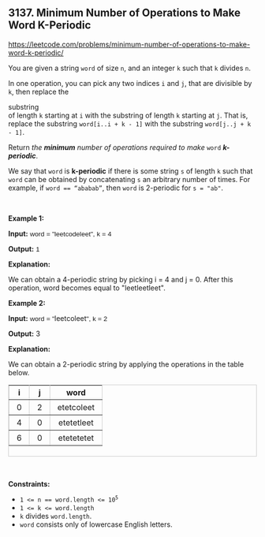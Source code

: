 ## 3137. Minimum Number of Operations to Make Word K-Periodic

<https://leetcode.com/problems/minimum-number-of-operations-to-make-word-k-periodic/>

<div class="elfjS" data-track-load="description_content"><p>You are given a string <code>word</code> of size <code>n</code>, and an integer <code>k</code> such that <code>k</code> divides <code>n</code>.</p>

<p>In one operation, you can pick any two indices <code>i</code> and <code>j</code>, that are divisible by <code>k</code>, then replace the <span data-keyword="substring" class=" cursor-pointer relative text-dark-blue-s text-sm"><div class="popover-wrapper inline-block" data-headlessui-state=""><div><div aria-expanded="false" data-headlessui-state="" id="headlessui-popover-button-:ra:"><div>substring</div></div><div style="position: fixed; z-index: 40; inset: 0px auto auto 0px; transform: translate(656px, 220px);"></div></div></div></span> of length <code>k</code> starting at <code>i</code> with the substring of length <code>k</code> starting at <code>j</code>. That is, replace the substring <code>word[i..i + k - 1]</code> with the substring <code>word[j..j + k - 1]</code>.</p>

<p>Return <em>the <strong>minimum</strong> number of operations required to make</em> <code>word</code> <em><strong>k-periodic</strong></em>.</p>

<p>We say that <code>word</code> is <strong>k-periodic</strong> if there is some string <code>s</code> of length <code>k</code> such that <code>word</code> can be obtained by concatenating <code>s</code> an arbitrary number of times. For example, if <code>word == “ababab”</code>, then <code>word</code> is 2-periodic for <code>s = "ab"</code>.</p>

<p>&nbsp;</p>
<p><strong class="example">Example 1:</strong></p>

<div class="example-block">
<p><strong>Input:</strong> <span class="example-io" style="font-family: Menlo, sans-serif; font-size: 0.85rem;">word = "leetcodeleet", k = 4</span></p>

<p><strong>Output:</strong> <span class="example-io" style="font-family: Menlo, sans-serif; font-size: 0.85rem;">1</span></p>

<p><strong>Explanation:</strong></p>

<p>We can obtain a 4-periodic string by picking i = 4 and j = 0. After this operation, word becomes equal to "leetleetleet".</p>
</div>

<p><strong class="example">Example 2:</strong></p>

<div class="example-block">
<p><strong>Input:</strong> <span class="example-io" style="font-family: Menlo, sans-serif; font-size: 0.85rem;">word = "</span>leetcoleet<span class="example-io" style="font-family: Menlo, sans-serif; font-size: 0.85rem;">", k = 2</span></p>

<p><strong>Output:</strong> 3</p>

<p><strong>Explanation:</strong></p>

<p>We can obtain a 2-periodic string by applying the operations in the table below.</p>

<table border="1" bordercolor="#ccc" cellpadding="5" cellspacing="0" height="146" style="border-collapse: collapse; text-align: center; vertical-align: middle;"><tbody><tr><th>i</th><th>j</th><th>word</th></tr><tr><td style="padding: 5px 15px;">0</td><td style="padding: 5px 15px;">2</td><td style="padding: 5px 15px;">etetcoleet</td></tr><tr><td style="padding: 5px 15px;">4</td><td style="padding: 5px 15px;">0</td><td style="padding: 5px 15px;">etetetleet</td></tr><tr><td style="padding: 5px 15px;">6</td><td style="padding: 5px 15px;">0</td><td style="padding: 5px 15px;">etetetetet</td></tr></tbody></table>
</div>

<p>&nbsp;</p>
<p><strong>Constraints:</strong></p>

<ul>
 <li><code>1 &lt;= n == word.length &lt;= 10<sup>5</sup></code></li>
 <li><code>1 &lt;= k &lt;= word.length</code></li>
 <li><code>k</code> divides <code>word.length</code>.</li>
 <li><code>word</code> consists only of lowercase English letters.</li>
</ul>
</div>
